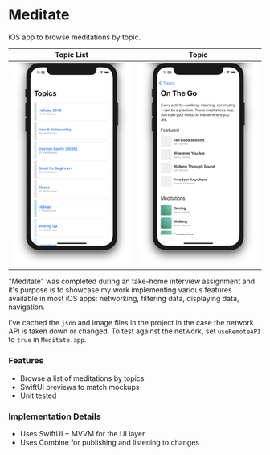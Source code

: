 # Meditate

iOS app to browse meditations by topic.

Topic List            |  Topic
:-------------------------:|:-------------------------:
![](Resources/topics_list.png)  |  ![](Resources/topic.png)

"Meditate" was completed during an take-home interview assignment and it's purpose is to showcase my work implementing various features available in most iOS apps: networking, filtering data, displaying data, navigation.

I've cached the `json` and image files in the project in the case the network API is taken down or changed. To test against the network, set `useRemoteAPI` to `true` in `Meditate.app`.

### Features

* Browse a list of meditations by topics
* SwiftUI previews to match mockups
* Unit tested

### Implementation Details

* Uses SwiftUI + MVVM for the UI layer
* Uses Combine for publishing and listening to changes
